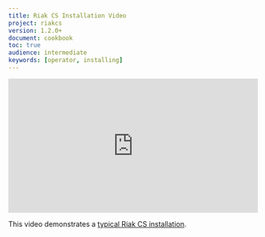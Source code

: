 ```yaml
---
title: Riak CS Installation Video
project: riakcs
version: 1.2.0+
document: cookbook
toc: true
audience: intermediate
keywords: [operator, installing]
---
```


<iframe src="http://player.vimeo.com/video/42654313" width="500" height="269" frameborder="0" webkitAllowFullScreen mozallowfullscreen allowFullScreen></iframe>

This video demonstrates a [typical Riak CS installation](http://player.vimeo.com/video/42654313).
